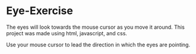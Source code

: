 # Eye-Exercise
The eyes will look towards the mouse cursor as you move it around. This project was made using html, javascript, and css.

Use your mouse cursor to lead the direction in which the eyes are pointing.
